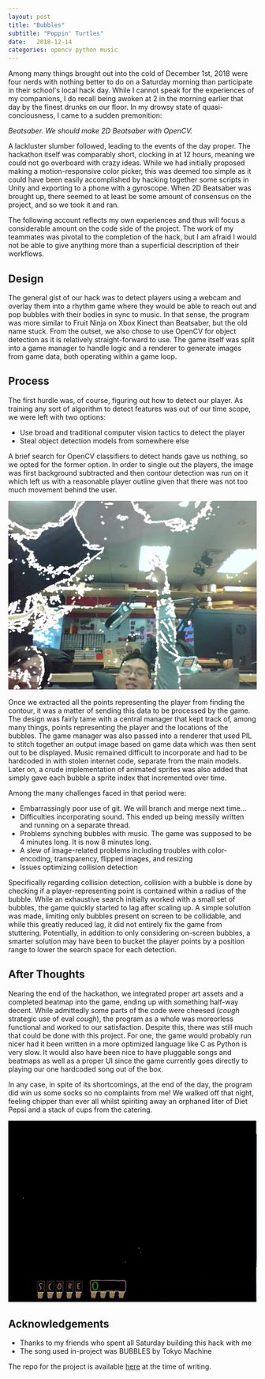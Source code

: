 ```yaml
---
layout: post
title: "Bubbles"
subtitle: "Poppin' Turtles"
date:   2018-12-14
categories: opencv python music
---
```


Among many things brought out into the cold of December 1st, 2018 were four nerds with
nothing better to do on a Saturday morning than participate in their school's local hack day.
While I cannot speak for the experiences of my companions, I do recall being awoken at 2 in the
morning earlier that day by the finest drunks on our floor. In my drowsy state of quasi-conciousness, I came to a sudden premonition:

*Beatsaber. We should make 2D Beatsaber with OpenCV.*

A lackluster slumber followed, leading to the events of the day proper. The hackathon itself was comparably short, clocking in at 12 hours,
meaning we could not go overboard with crazy ideas. While we had initially proposed making a motion-responsive color picker, this was
deemed too simple as it could have been easily accomplished by hacking together some scripts in Unity and exporting to a phone with a
gyroscope. When 2D Beatsaber was brought up, there seemed to at least be some amount of consensus on the project, and so we took it and ran.

The following account reflects my own experiences and thus will focus a considerable amount on the code side of the project.
The work of my teammates was pivotal to the completion of the hack, but I am afraid I would not be able to give anything more than a superficial description of their workflows.

## Design

The general gist of our hack was to detect players using a webcam and overlay them into a rhythm game where they would be able to reach out and pop bubbles with their bodies
in sync to music. In that sense, the program was more similar to Fruit Ninja on Xbox Kinect than Beatsaber, but the old name stuck. From the outset, we also chose to use OpenCV for object detection
as it is relatively straight-forward to use. The game itself was split into a game manager to handle logic and a renderer to generate images from game data, both operating within a game loop.

## Process

The first hurdle was, of course, figuring out how to detect our player. As training any sort of algorithm to detect features was out of our time scope, we were left with two options:
  - Use broad and traditional computer vision tactics to detect the player
  - Steal object detection models from somewhere else

A brief search for OpenCV classifiers to detect hands gave us nothing, so we opted for the former option. In order to single out the players, the image was
first background subtracted and then contour detection was run on it which left us with a reasonable
player outline given that there was not too much movement behind the user.

![Rudimentary contour detection](/images/bubbles/bubble01.png)

Once we extracted all the points representing the player from finding the contour, it was a matter of sending this data to be processed by the game. The design was fairly tame
with a central manager that kept track of, among many things, points representing the player and the locations of the bubbles. The game manager was also passed into a renderer
that used PIL to stitch together an output image based on game data which was then sent out to be displayed. Music remained difficult to incorporate and had to be hardcoded in with stolen internet code,
separate from the main models. Later on, a crude implementation of animated sprites was also added that simply gave each bubble a sprite index that incremented over time.

Among the many challenges faced in that period were:
  - Embarrassingly poor use of git. We will branch and merge next time...
  - Difficulties incorporating sound. This ended up being messily written and running on a separate thread.
  - Problems synching bubbles with music. The game was supposed to be 4 minutes long. It is now 8 minutes long.
  - A slew of image-related problems including troubles with color-encoding, transparency, flipped images, and resizing
  - Issues optimizing collision detection

Specifically regarding collision detection, collision with a bubble is done by checking if a player-representing point is contained within a radius of the bubble. While an exhaustive
search initially worked with a small set of bubbles, the game quickly started to lag after scaling up. A simple solution was made, limiting only bubbles present on screen to be collidable, and
while this greatly reduced lag, it did not entirely fix the game from stuttering. Potentially, in addition to only considering on-screen bubbles, a smarter solution may have been to bucket
the player points by a position range to lower the search space for each detection.

## After Thoughts

Nearing the end of the hackathon, we integrated proper art assets and a completed beatmap into the game, ending up with something half-way decent. While admittedly some parts of the code were cheesed (*cough* strategic use of eval *cough*),
the program as a whole was moreorless functional and worked to our satisfaction. Despite this, there was still much that could be done with this project. For one, the game would probably run nicer
had it been written in a more optimized language like C as Python is very slow. It would also have been nice to have pluggable songs and beatmaps as well as a proper UI since the game currently
goes directly to playing our one hardcoded song out of the box.

In any case, in spite of its shortcomings, at the end of the day, the program did win us some socks so no complaints from me!
We walked off that night, feeling chipper than ever all whilst spiriting away an orphaned liter of Diet Pepsi and a stack of cups from the catering.

![Game demonstration](/images/bubbles/bubble02.gif)

## Acknowledgements

  - Thanks to my friends who spent all Saturday building this hack with me
  - The song used in-project was BUBBLES by Tokyo Machine

The repo for the project is available [here](https://github.com/00roshnipatel/umd-mlhhackday-18) at the time of writing.